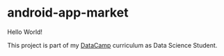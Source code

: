 # android-app-market

Hello World!

This project is part of my [DataCamp](https://datacamp.com/profile/girolamo) curriculum as Data Science Student.
